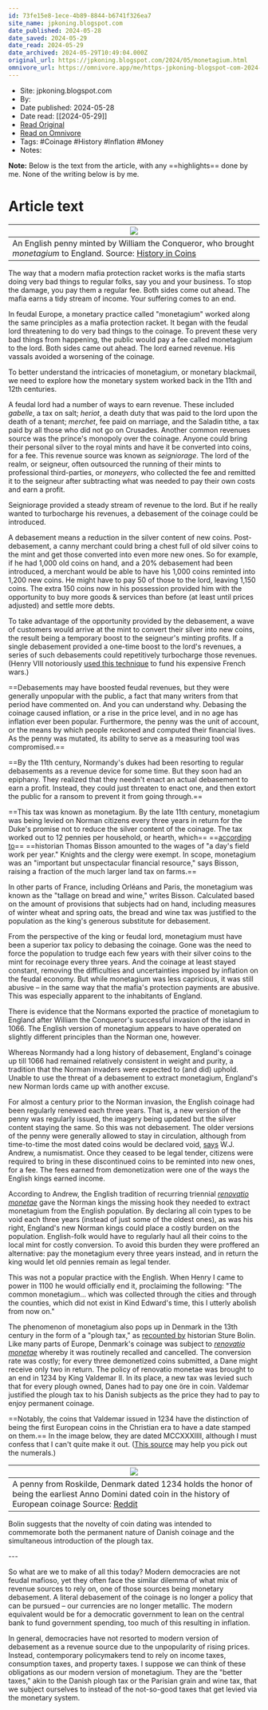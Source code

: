 ```yaml
---
id: 73fe15e8-1ece-4b89-8844-b6741f326ea7
site_name: jpkoning.blogspot.com
date_published: 2024-05-28
date_saved: 2024-05-29
date_read: 2024-05-29
date_archived: 2024-05-29T10:49:04.000Z
original_url: https://jpkoning.blogspot.com/2024/05/monetagium.html
omnivore_url: https://omnivore.app/me/https-jpkoning-blogspot-com-2024-05-monetagium-html-18fc32a4164
---
```


 - Site: jpkoning.blogspot.com
 - By: 
 - Date published: 2024-05-28
 - Date read: [[2024-05-29]]
 - [Read Original](https://jpkoning.blogspot.com/2024/05/monetagium.html)
 - [Read on Omnivore](https://omnivore.app/me/https-jpkoning-blogspot-com-2024-05-monetagium-html-18fc32a4164)
 - Tags:  #Coinage  #History  #Inflation  #Money 
 - Notes: 

**Note:** Below is the text from the article, with any ==highlights== done by me. None of the writing below is by me.

# Article text
| [![](https://proxy-prod.omnivore-image-cache.app/640x357,sfW2VKQSbP8I1RY7BqSYanSgdr6TTcEb1842FLj8MY1M/https://blogger.googleusercontent.com/img/b/R29vZ2xl/AVvXsEj6XNznauZxYbCuurX831UESeTufB0LC8VOiPXA5bO91K4f4YNCIVWrW6d8FEvpkj9VI6xLSqKFZ7JR2EX1P66_v2eaD5krDuRXOOHQ7uApwZyHbnkRwZTcCbRTnpzOqx2Z7lBLvRhQH24iOydWDtMAWSfQNZaAU0gpPX6O8qOvX5hTXtfSkxVJ6BGmES8/w640-h357/williamCoin.jpg)](https://blogger.googleusercontent.com/img/b/R29vZ2xl/AVvXsEj6XNznauZxYbCuurX831UESeTufB0LC8VOiPXA5bO91K4f4YNCIVWrW6d8FEvpkj9VI6xLSqKFZ7JR2EX1P66%5Fv2eaD5krDuRXOOHQ7uApwZyHbnkRwZTcCbRTnpzOqx2Z7lBLvRhQH24iOydWDtMAWSfQNZaAU0gpPX6O8qOvX5hTXtfSkxVJ6BGmES8/s904/williamCoin.jpg) |
| --------------------------------------------------------------------------------------------------------------------------------------------------------------------------------------------------------------------------------------------------------------------------------------------------------------------------------------------------------------------------------------------------------------------------------------------------------------------------------------------------------------------------------------------------------------------------------------------------------------------------------------------------------------------------- |
| An English penny minted by William the Conqueror, who brought _monetagium_ to England. Source: [History in Coins](http://www.historyincoins.com/Medieval-Norman-Kings.htm)                                                                                                                                                                                                                                                                                                                                                                                                                                                                                                  |

  
The way that a modern mafia protection racket works is the mafia starts doing very bad things to regular folks, say you and your business. To stop the damage, you pay them a regular fee. Both sides come out ahead. The mafia earns a tidy stream of income. Your suffering comes to an end.

In feudal Europe, a monetary practice called "monetagium" worked along the same principles as a mafia protection racket. It began with the feudal lord threatening to do very bad things to the coinage. To prevent these very bad things from happening, the public would pay a fee called monetagium to the lord. Both sides came out ahead. The lord earned revenue. His vassals avoided a worsening of the coinage.

To better understand the intricacies of monetagium, or monetary blackmail, we need to explore how the monetary system worked back in the 11th and 12th centuries.

 A feudal lord had a number of ways to earn revenue. These included _gabelle_, a tax on salt; _heriot_, a death duty that was paid to the lord upon the death of a tenant; _merchet_, fee paid on marriage, and the Saladin tithe, a tax paid by all those who did not go on Crusades. Another common revenues source was the prince's monopoly over the coinage. Anyone could bring their personal silver to the royal mints and have it be converted into coins, for a fee. This revenue source was known as _seigniorage_. The lord of the realm, or seigneur, often outsourced the running of their mints to professional third-parties, or _moneyers_, who collected the fee and remitted it to the seigneur after subtracting what was needed to pay their own costs and earn a profit.

Seigniorage provided a steady stream of revenue to the lord. But if he really wanted to turbocharge his revenues, a debasement of the coinage could be introduced. 

A debasement means a reduction in the silver content of new coins. Post-debasement, a canny merchant could bring a chest full of old silver coins to the mint and get those converted into even more new ones. So for example, if he had 1,000 old coins on hand, and a 20% debasement had been introduced, a merchant would be able to have his 1,000 coins reminted into 1,200 new coins. He might have to pay 50 of those to the lord, leaving 1,150 coins. The extra 150 coins now in his possession provided him with the opportunity to buy more goods & services than before (at least until prices adjusted) and settle more debts. 

To take advantage of the opportunity provided by the debasement, a wave of customers would arrive at the mint to convert their silver into new coins, the result being a temporary boost to the seigneur's minting profits. If a single debasement provided a one-time boost to the lord's revenues, a series of such debasements could repetitively turbocharge those revenues. (Henry VIII notoriously [used this technique](https://jpkoning.blogspot.com/2023/10/how-to-debase-coinage-in-order-to-pay.html) to fund his expensive French wars.)

==Debasements may have boosted feudal revenues, but they were generally unpopular with the public, a fact that many writers from that period have commented on. And you can understand why. Debasing the coinage caused inflation, or a rise in the price level, and in no age has inflation ever been popular. Furthermore, the penny was the unit of account, or the means by which people reckoned and computed their financial lives. As the penny was mutated, its ability to serve as a measuring tool was compromised.==

==By the 11th century, Normandy's dukes had been resorting to regular debasements as a revenue device for some time. But they soon had an epiphany. They realized that they needn't enact an actual debasement to earn a profit. Instead, they could just threaten to enact one, and then extort the public for a ransom to prevent it from going through.== 

==This tax was known as monetagium. By the late 11th century, monetagium was being levied on Norman citizens every three years in return for the Duke's promise not to reduce the silver content of the coinage. The tax worked out to 12 pennies per household, or hearth, which== ==[according to](https://archive.org/details/conservationofco0000biss)== ==historian Thomas Bisson amounted to the wages of "a day's field work per year." Knights and the clergy were exempt. In scope, monetagium was an "important but unspectacular financial resource," says Bisson, raising a fraction of the much larger land tax on farms.==

In other parts of France, including Orléans and Paris, the monetagium was known as the "tallage on bread and wine," writes Bisson. Calculated based on the amount of provisions that subjects had on hand, including measures of winter wheat and spring oats, the bread and wine tax was justified to the population as the king's generous substitute for debasement. 

From the perspective of the king or feudal lord, monetagium must have been a superior tax policy to debasing the coinage. Gone was the need to force the population to trudge each few years with their silver coins to the mint for recoinage every three years. And the coinage at least stayed constant, removing the difficulties and uncertainties imposed by inflation on the feudal economy. But while monetagium was less capricious, it was still abusive – in the same way that the mafia's protection payments are abusive. This was especially apparent to the inhabitants of England.

There is evidence that the Normans exported the practice of monetagium to England after William the Conqueror's successful invasion of the island in 1066\. The English version of monetagium appears to have operated on slightly different principles than the Norman one, however.

Whereas Normandy had a long history of debasement, England's coinage up till 1066 had remained relatively consistent in weight and purity, a tradition that the Norman invaders were expected to (and did) uphold. Unable to use the threat of a debasement to extract monetagium, England's new Norman lords came up with another excuse. 

For almost a century prior to the Norman invasion, the English coinage had been regularly renewed each three years. That is, a new version of the penny was regularly issued, the imagery being updated but the silver content staying the same. So this was not debasement. The older versions of the penny were generally allowed to stay in circulation, although from time-to-time the most dated coins would be declared void, [says](https://www.britnumsoc.org/publications/Digital%20BNJ/pdfs/1911%5FBNJ%5F8%5F9.pdf) W.J. Andrew, a numismatist. Once they ceased to be legal tender, citizens were required to bring in these discontinued coins to be reminted into new ones, for a fee. The fees earned from demonetization were one of the ways the English kings earned income.

According to Andrew, the English tradition of recurring triennial _[renovatio monetae](https://jpkoning.blogspot.com/2024/05/renovatio-monetae.html)_ gave the Norman kings the missing hook they needed to extract monetagium from the English population. By declaring all coin types to be void each three years (instead of just some of the oldest ones), as was his right, England's new Norman kings could place a costly burden on the population. English-folk would have to regularly haul all their coins to the local mint for costly conversion. To avoid this burden they were proffered an alternative: pay the monetagium every three years instead, and in return the king would let old pennies remain as legal tender.

 This was not a popular practice with the English. When Henry I came to power in 1100 he would officially end it, proclaiming the following: "The common monetagium... which was collected through the cities and through the counties, which did not exist in Kind Edward's time, this I utterly abolish from now on."

The phenomenon of monetagium also pops up in Denmark in the 13th century in the form of a "plough tax," as [recounted by](https://www.tandfonline.com/doi/pdf/10.1080/03585522.1954.10410491) historian Sture Bolin. Like many parts of Europe, Denmark's coinage was subject to [_renovatio monetae_](https://jpkoning.blogspot.com/2024/05/renovatio-monetae.html) whereby it was routinely recalled and cancelled. The conversion rate was costly; for every three demonetized coins submitted, a Dane might receive only two in return. The policy of renovatio monetae was brought to an end in 1234 by King Valdemar II. In its place, a new tax was levied such that for every plough owned, Danes had to pay one öre in coin. Valdemar justified the plough tax to his Danish subjects as the price they had to pay to enjoy permanent coinage.

==Notably, the coins that Valdemar issued in 1234 have the distinction of being the first European coins in the Christian era to have a date stamped on them.== In the image below, they are dated MCCXXXIIII, although I must confess that I can't quite make it out. ([This source](http://www.medievalcoinage.com/earlydated/early-to-1394.htm#1234) may help you pick out the numerals.) 

| [![](https://proxy-prod.omnivore-image-cache.app/400x206,seeZluVaYWb-8h_9Z4Px9tRkVhlJUJUPQfBslKQ2rJd4/https://blogger.googleusercontent.com/img/b/R29vZ2xl/AVvXsEhoKcKfEvKq-6NDeKMpPnw2LSk8vrzxoiFo56BB2uW6i5L1GqxFc8vY4k-Ej1c9B_dMZEJxDw_RDcUEE0AXPrX5sCeLux0oVHjaEZ0ys7auofY07M2qroF6yrHmn_Q1K_xcOLk1VrYwxc8m53Lxoz3J0Si4GTAZG1Y3uh3K04qMDtaL0YNXerAHJhT1R04/w400-h206/1234danishcoin.jpg)](https://blogger.googleusercontent.com/img/b/R29vZ2xl/AVvXsEhoKcKfEvKq-6NDeKMpPnw2LSk8vrzxoiFo56BB2uW6i5L1GqxFc8vY4k-Ej1c9B%5FdMZEJxDw%5FRDcUEE0AXPrX5sCeLux0oVHjaEZ0ys7auofY07M2qroF6yrHmn%5FQ1K%5FxcOLk1VrYwxc8m53Lxoz3J0Si4GTAZG1Y3uh3K04qMDtaL0YNXerAHJhT1R04/s600/1234danishcoin.jpg) |
| --------------------------------------------------------------------------------------------------------------------------------------------------------------------------------------------------------------------------------------------------------------------------------------------------------------------------------------------------------------------------------------------------------------------------------------------------------------------------------------------------------------------------------------------------------------------------------------------------------------------------------------------------------------------------------------- |
| A penny from Roskilde, Denmark dated 1234 holds the honor of being the earliest Anno Domini dated coin in the history of European coinage Source: [Reddit](https://www.reddit.com/r/AncientCoins/comments/179ay7s/a%5Fbishopric%5Fdenier%5Ffrom%5Froskilde%5Fdenmark%5Fdated/)                                                                                                                                                                                                                                                                                                                                                                                                          |

  
Bolin suggests that the novelty of coin dating was intended to commemorate both the permanent nature of Danish coinage and the simultaneous introduction of the plough tax.

\---  

So what are we to make of all this today? Modern democracies are not feudal mafioso, yet they often face the similar dilemma of what mix of revenue sources to rely on, one of those sources being monetary debasement. A literal debasement of the coinage is no longer a policy that can be pursued – our currencies are no longer metallic. The modern equivalent would be for a democratic government to lean on the central bank to fund government spending, too much of this resulting in inflation. 

In general, democracies have not resorted to modern version of debasement as a revenue source due to the unpopularity of rising prices. Instead, contemporary policymakers tend to rely on income taxes, consumption taxes, and property taxes. I suppose we can think of these obligations as our modern version of monetagium. They are the "better taxes," akin to the Danish plough tax or the Parisian grain and wine tax, that we subject ourselves to instead of the not-so-good taxes that get levied via the monetary system.